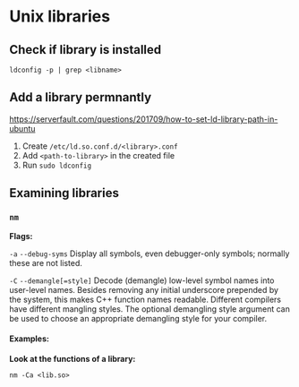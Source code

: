 # Unix libraries

## Check if library <libname> is installed

~~~~
ldconfig -p | grep <libname>
~~~~


## Add a library permnantly

https://serverfault.com/questions/201709/how-to-set-ld-library-path-in-ubuntu

1. Create `/etc/ld.so.conf.d/<library>.conf`
2. Add `<path-to-library>` in the created file
3. Run `sudo ldconfig`


## Examining libraries


### `nm`

**Flags:**

`-a`
`--debug-syms`
    Display all symbols, even debugger-only symbols; normally these are not listed.


`-C`
`--demangle[=style]`
    Decode (demangle) low-level symbol names into user-level names.  Besides removing any initial underscore prepended by
    the system, this makes C++ function names readable. Different compilers have different mangling styles. The optional
    demangling style argument can be used to choose an appropriate demangling style for your compiler.


#### Examples:

**Look at the functions of a library:**

~~~~
nm -Ca <lib.so>
~~~~
